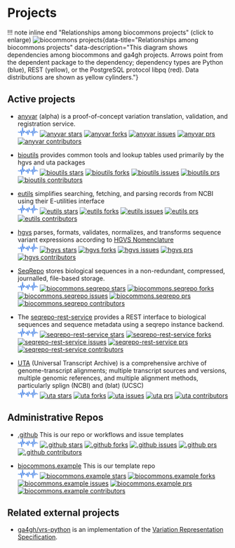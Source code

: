 # Projects

!!! note inline end "Relationships among biocommons projects"
    (click to enlarge) ![biocommons projects](projects.drawio.svg){data-title="Relationships among biocommons projects" data-description="This diagram shows dependencies among biocommons and ga4gh projects. Arrows point from the dependent package to the dependency; dependency types are Python (blue), REST (yellow), or the PostgreSQL protocol libpq (red). Data distributions are shown as yellow cylinders."}


## Active projects

- [anyvar](https://github.com/biocommons/anyvar) (alpha) is a proof-of-concept variation
  translation, validation, and registration service.
  <br/>
  [![anyvar pulse](images/pulse.png "anyvar pulse")](https://github.com/biocommons/anyvar/pulse/monthly)
  [![anyvar stars](https://img.shields.io/github/stars/biocommons/anyvar)](https://github.com/biocommons/anyvar)
  [![anyvar forks](https://img.shields.io/github/forks/biocommons/anyvar)](https://github.com/biocommons/anyvar)
  [![anyvar issues](https://img.shields.io/github/issues/biocommons/anyvar)](https://github.com/biocommons/anyvar)
  [![anyvar prs](https://img.shields.io/github/issues-pr/biocommons/anyvar?color=0088ff)](https://github.com/biocommons/anyvar/pulls)
  [![anyvar contributors](https://img.shields.io/github/contributors/biocommons/anyvar)](https://github.com/biocommons/anyvar/graphs/contributors)

- [bioutils](https://github.com/biocommons/bioutils) provides common tools and lookup tables used
  primarily by the hgvs and uta packages
  <br/>
  [![bioutils pulse](images/pulse.png "bioutils pulse")](https://github.com/biocommons/bioutils/pulse/monthly)
  [![bioutils stars](https://img.shields.io/github/stars/biocommons/bioutils)](https://github.com/biocommons/bioutils)
  [![bioutils forks](https://img.shields.io/github/forks/biocommons/bioutils)](https://github.com/biocommons/bioutils)
  [![bioutils issues](https://img.shields.io/github/issues/biocommons/bioutils)](https://github.com/biocommons/bioutils)
  [![bioutils prs](https://img.shields.io/github/issues-pr/biocommons/bioutils?color=0088ff)](https://github.com/biocommons/bioutils/pulls)
  [![bioutils contributors](https://img.shields.io/github/contributors/biocommons/bioutils)](https://github.com/biocommons/bioutils/graphs/contributors)

- [eutils](https://github.com/biocommons/eutils) simplifies searching, fetching, and parsing records
  from NCBI using their E-utilities interface
  <br/>
  [![eutils pulse](images/pulse.png "eutils pulse")](https://github.com/biocommons/eutils/pulse/monthly)
  [![eutils stars](https://img.shields.io/github/stars/biocommons/eutils)](https://github.com/biocommons/eutils)
  [![eutils forks](https://img.shields.io/github/forks/biocommons/eutils)](https://github.com/biocommons/eutils)
  [![eutils issues](https://img.shields.io/github/issues/biocommons/eutils)](https://github.com/biocommons/eutils)
  [![eutils prs](https://img.shields.io/github/issues-pr/biocommons/eutils?color=0088ff)](https://github.com/biocommons/eutils/pulls)
  [![eutils contributors](https://img.shields.io/github/contributors/biocommons/eutils)](https://github.com/biocommons/eutils/graphs/contributors)

- [hgvs](https://github.com/biocommons/hgvs) parses, formats, validates, normalizes,
  and transforms sequence variant expressions according to [HGVS Nomenclature](https://hgvs-nomenclature.org/)
  <br/>
  [![hgvs pulse](images/pulse.png "hgvs pulse")](https://github.com/biocommons/hgvs/pulse/monthly)
  [![hgvs stars](https://img.shields.io/github/stars/biocommons/hgvs)](https://github.com/biocommons/hgvs)
  [![hgvs forks](https://img.shields.io/github/forks/biocommons/hgvs)](https://github.com/biocommons/hgvs)
  [![hgvs issues](https://img.shields.io/github/issues/biocommons/hgvs)](https://github.com/biocommons/hgvs)
  [![hgvs prs](https://img.shields.io/github/issues-pr/biocommons/hgvs?color=0088ff)](https://github.com/biocommons/hgvs/pulls)
  [![hgvs contributors](https://img.shields.io/github/contributors/biocommons/hgvs)](https://github.com/biocommons/hgvs/graphs/contributors)

- [SeqRepo](https://github.com/biocommons/biocommons.seqrepo) stores biological sequences in a
  non-redundant, compressed, journalled, file-based storage.
  <br/>
  [![biocommons.seqrepo pulse](images/pulse.png "seqrepo pulse")](https://github.com/biocommons/biocommons.seqrepo/pulse/monthly)
  [![biocommons.seqrepo stars](https://img.shields.io/github/stars/biocommons/biocommons.seqrepo)](https://github.com/biocommons/biocommons.seqrepo)
  [![biocommons.seqrepo forks](https://img.shields.io/github/forks/biocommons/biocommons.seqrepo)](https://github.com/biocommons/biocommons.seqrepo)
  [![biocommons.seqrepo issues](https://img.shields.io/github/issues/biocommons/biocommons.seqrepo)](https://github.com/biocommons/biocommons.seqrepo)
  [![biocommons.seqrepo prs](https://img.shields.io/github/issues-pr/biocommons/biocommons.seqrepo?color=0088ff)](https://github.com/biocommons/biocommons.seqrepo/pulls)
  [![biocommons.seqrepo contributors](https://img.shields.io/github/contributors/biocommons/biocommons.seqrepo)](https://github.com/biocommons/biocommons.seqrepo/graphs/contributors)

- The [seqrepo-rest-service](https://github.com/biocommons/seqrepo-rest-service) provides a REST
  interface to biological sequences and sequence metadata using a seqrepo instance backend.
  <br/>
  [![seqrepo-rest-service pulse](images/pulse.png "seqrepo-rest-service pulse")](https://github.com/biocommons/seqrepo-rest-service/pulse/monthly)
  [![seqrepo-rest-service stars](https://img.shields.io/github/stars/biocommons/seqrepo-rest-service)](https://github.com/biocommons/seqrepo-rest-service)
  [![seqrepo-rest-service forks](https://img.shields.io/github/forks/biocommons/seqrepo-rest-service)](https://github.com/biocommons/seqrepo-rest-service)
  [![seqrepo-rest-service issues](https://img.shields.io/github/issues/biocommons/seqrepo-rest-service)](https://github.com/biocommons/seqrepo-rest-service)
  [![seqrepo-rest-service prs](https://img.shields.io/github/issues-pr/biocommons/seqrepo-rest-service?color=0088ff)](https://github.com/biocommons/seqrepo-rest-service/pulls)
  [![seqrepo-rest-service contributors](https://img.shields.io/github/contributors/biocommons/seqrepo-rest-service)](https://github.com/biocommons/seqrepo-rest-service/graphs/contributors)

- [UTA](https://github.com/biocommons/uta) (Universal Transcript Archive) is a comprehensive archive
  of genome-transcript alignments; multiple transcript sources and versions, multiple genomic
  references, and multiple alignment methods, particularly splign (NCBI) and (blat) (UCSC)
  <br/>
  [![uta pulse](images/pulse.png "uta pulse")](https://github.com/biocommons/uta/pulse/monthly)
  [![uta stars](https://img.shields.io/github/stars/biocommons/uta)](https://github.com/biocommons/uta)
  [![uta forks](https://img.shields.io/github/forks/biocommons/uta)](https://github.com/biocommons/uta)
  [![uta issues](https://img.shields.io/github/issues/biocommons/uta)](https://github.com/biocommons/uta)
  [![uta prs](https://img.shields.io/github/issues-pr/biocommons/uta?color=0088ff)](https://github.com/biocommons/uta/pulls)
  [![uta contributors](https://img.shields.io/github/contributors/biocommons/uta)](https://github.com/biocommons/uta/graphs/contributors)

## Administrative Repos

- [.github](https://github.com/biocommons/.github) This is our repo or workflows and issue templates
  <br/>
  [![.github pulse](images/pulse.png ".github pulse")](https://github.com/biocommons/.github/pulse/monthly)
  [![.github stars](https://img.shields.io/github/stars/biocommons/.github)](https://github.com/biocommons/.github)
  [![.github forks](https://img.shields.io/github/forks/biocommons/.github)](https://github.com/biocommons/.github)
  [![.github issues](https://img.shields.io/github/issues/biocommons/.github)](https://github.com/biocommons/.github)
  [![.github prs](https://img.shields.io/github/issues-pr/biocommons/.github?color=0088ff)](https://github.com/biocommons/.github/pulls)
  [![.github contributors](https://img.shields.io/github/contributors/biocommons/.github)](https://github.com/biocommons/.github/graphs/contributors)

- [biocommons.example](https://github.com/biocommons/biocommons.example) This is our template repo
  <br/>
  [![biocommons.example pulse](images/pulse.png "biocommons.example pulse")](https://github.com/biocommons/biocommons.example/pulse/monthly)
  [![biocommons.example stars](https://img.shields.io/github/stars/biocommons/biocommons.example)](https://github.com/biocommons/biocommons.example)
  [![biocommons.example forks](https://img.shields.io/github/forks/biocommons/biocommons.example)](https://github.com/biocommons/biocommons.example)
  [![biocommons.example issues](https://img.shields.io/github/issues/biocommons/biocommons.example)](https://github.com/biocommons/biocommons.example)
  [![biocommons.example prs](https://img.shields.io/github/issues-pr/biocommons/biocommons.example?color=0088ff)](https://github.com/biocommons/biocommons.example/pulls)
  [![biocommons.example contributors](https://img.shields.io/github/contributors/biocommons/biocommons.example)](https://github.com/biocommons/biocommons.example/graphs/contributors)


## Related external projects

- [ga4gh/vrs-python](https://github.com/ga4gh/vrs-python) is an implementation of the [Variation
  Representation Specification](https://vrs.ga4gh.org).
